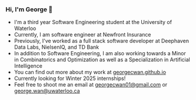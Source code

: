 ### Hi, I'm George 👋
- I'm a third year Software Engineering student at the University of Waterloo
- Currently, I am software engineer at Newfront Insurance
- Previously, I've worked as a full stack software developer at Deephaven Data Labs, NielsenIQ, and TD Bank
- In addition to Software Engineering, I am also working towards a Minor in Combinatorics and Optimization as well as a Specialization in Artificial Intelligence
- You can find out more about my work at [georgecwan.github.io](https://georgecwan.github.io)
- Currently looking for Winter 2025 internships!
- Feel free to shoot me an email at [georgecwan01@gmail.com](mailto:georgecwan01@gmail.com) or [george.wan@uwaterloo.ca](mailto:george.wan@uwaterloo.ca)
